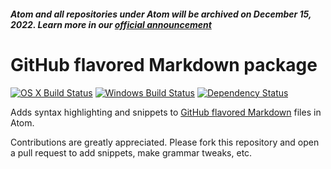 ##### Atom and all repositories under Atom will be archived on December 15, 2022. Learn more in our [official announcement](https://github.blog/2022-06-08-sunsetting-atom/)
 # GitHub flavored Markdown package
[![OS X Build Status](https://travis-ci.org/atom/language-gfm.svg?branch=master)](https://travis-ci.org/atom/language-gfm) [![Windows Build Status](https://ci.appveyor.com/api/projects/status/rpub8qjyd8lt7wai/branch/master?svg=true)](https://ci.appveyor.com/project/Atom/language-gfm/branch/master) [![Dependency Status](https://david-dm.org/atom/language-gfm.svg)](https://david-dm.org/atom/language-gfm)

Adds syntax highlighting and snippets to [GitHub flavored Markdown](https://help.github.com/articles/github-flavored-markdown) files in Atom.

Contributions are greatly appreciated. Please fork this repository and open a pull request to add snippets, make grammar tweaks, etc.
